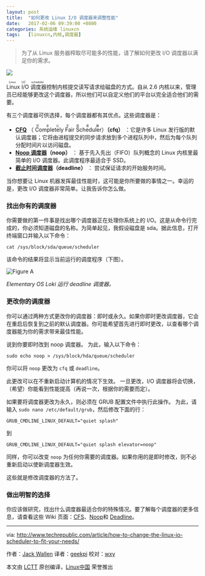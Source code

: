 ```yaml
---
layout: post
title:	"如何更改 Linux I/O 调度器来调整性能"
date:	2017-02-06 09:39:00 +0800 
categories:	系统运维 linuxcn 
tags:	[linuxcn,内核,调度器]
---
```




> 
> 为了从 Linux 服务器榨取尽可能多的性能，请了解如何更改 I/O 调度器以满足你的需求。
> 
> 
> 


![](/Asserts/Images//attachment/album/201702/06/093906gypyzfhephbds92p.jpg)


<ruby> Linux I/O 调度器 <rp>  （ </rp> <rt>  Linux I/O scheduler </rt> <rp>  ） </rp></ruby>控制内核提交读写请求给磁盘的方式。自从 2.6 内核以来，管理员已经能够更改这个调度器，所以他们可以自定义他们的平台以完全适合他们的需要。


有三个调度器可供选择，每个调度器都有其优点。这些调度器是：


* **[CFQ](https://en.wikipedia.org/wiki/Completely_Fair_Scheduler)** （<ruby> Completely Fair Scheduler <rp>  （ </rp> <rt>  完全公平调度器 </rt> <rp>  ） </rp></ruby>）**（cfq）** ：它是许多 Linux 发行版的默认调度器；它将由进程提交的同步请求放到多个进程队列中，然后为每个队列分配时间片以访问磁盘。
* **[Noop 调度器](https://en.wikipedia.org/wiki/Noop_scheduler)（noop）** ： 基于先入先出（FIFO）队列概念的 Linux 内核里最简单的 I/O 调度器。此调度程序最适合于 SSD。
* **[截止时间调度器](https://en.wikipedia.org/wiki/Deadline_scheduler)（deadline）** ： 尝试保证请求的开始服务时间。


当你想要让 Linux 机器发挥最佳性能时，这可能是你所要做的事情之一。幸运的是，更改 I/O 调度器非常简单。让我告诉你怎么做。


### 找出你有的调度器


你需要做的第一件事是找出哪个调度器正在处理你系统上的 I/O。这是从命令行完成的，你必须知道磁盘的名称。为简单起见，我假设磁盘是 sda。据此信息，打开终端窗口并输入以下命令：



```
cat /sys/block/sda/queue/scheduler

```

该命令的结果将显示当前运行的调度程序（下图）。


![Figure A](/Asserts/Images//attachment/album/201702/06/093914jpt2nnullal3t17l.jpg)


*Elementary OS Loki 运行 deadline 调度器。*


### 更改你的调度器


你可以通过两种方式更改你的调度器：即时或永久。如果你即时更改调度器，它会在重启后恢复到之前的默认调度器。你可能希望首先进行即时更改，以查看哪个调度器能为你的需求带来最佳性能。


说到你要即时改到 noop 调度器。 为此，输入以下命令：



```
sudo echo noop > /sys/block/hda/queue/scheduler

```

你可以将 `noop` 更改为 `cfq` 或 `deadline`。


此更改可以在不重新启动计算机的情况下生效。 一旦更改，I/O 调度器将会切换，（希望）你能看到性能提高（再说一次，根据你的需要而定）。


如果要将调度器更改为永久，则必须在 GRUB 配置文件中执行此操作。 为此，请输入 `sudo nano /etc/default/grub`，然后修改下面的行：



```
GRUB_CMDLINE_LINUX_DEFAULT="quiet splash"

```

到



```
GRUB_CMDLINE_LINUX_DEFAULT="quiet splash elevator=noop"

```

同样，你可以改变 `noop` 为任何你需要的调度器。如果你用的是即时修改，则不必重新启动以使新调度器生效。


这些就是修改调度器的方法了。


### 做出明智的选择


你应该做研究，找出什么调度器最适合你的特殊情况。要了解每个调度器的更多信息，请查看这些 Wiki 页面：[CFS](https://en.wikipedia.org/wiki/Completely_Fair_Scheduler)、[Noop](https://en.wikipedia.org/wiki/Noop_scheduler)和 [Deadline](https://en.wikipedia.org/wiki/Deadline_scheduler)。




---


via: <http://www.techrepublic.com/article/how-to-change-the-linux-io-scheduler-to-fit-your-needs/>


作者：[Jack Wallen](http://www.techrepublic.com/meet-the-team/us/jack-wallen/) 译者：[geekpi](https://github.com/geekpi) 校对：[wxy](https://github.com/wxy)


本文由 [LCTT](https://github.com/LCTT/TranslateProject) 原创编译，[Linux中国](https://linux.cn/) 荣誉推出
